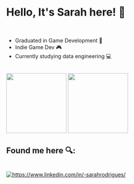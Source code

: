 # Hello, It's Sarah here! 🩷​
</br>

- Graduated in Game Development 👾​
- Indie Game Dev 🎮​
- Currently studying data engineering 💻​

<br/>

<div>
<img height="160em" src="https://github-readme-stats.vercel.app/api?username=sarah-rfs&show_icons=true&theme=moltack"/>
<img height="160em" src="https://github-readme-stats.vercel.app/api/top-langs/?username=sarah-rfs&layout=compact&theme=moltack"/>
</div>


  ## Found me here 🔍​:
 
  <div style="display: inline_block">
    <br>
<a href="https://www.linkedin.com/in/-sarahrodrigues/" target="_blank">
  <img align="center" src="https://img.icons8.com/external-justicon-lineal-color-justicon/64/000000/external-linkedin-social-media-justicon-lineal-color-justicon.png" alt="https://www.linkedin.com/in/-sarahrodrigues/"/>
</a>
  </div>







